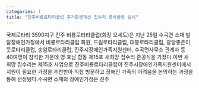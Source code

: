```yaml
---
categories: f
title: "진주비룡로타리클럽 주거환경개선 집수리 봉사활동 실시"
---
```

국제로타리 3590지구 진주 비룡로타리클럽(회장 오세도)은 지난 25일 수곡면 소재 발달장애인가정에서 비룡로타리클럽 회원, 드림로타리클럽, 대봉로타리클럽, 광양좋은이웃로타리클럽, 송암로타리클럽, 진주시장애인가족지원센터, 수곡면사무소 관계자 등 40여명이 참석한 가운데 영·호남 합동 제15호 새희망 집수리 준공식을 가졌다.이번 새희망 집수리는 제15호 사업으로 진주비룡로타리클럽이 진주시장애인가족지원센터에서 지원이 필요한 가정을 추천받아 직접 방문하고 장애인 가족의 어려움을 논의하는 과정을 통해 선정됐다.수곡면 소재의 장애인가정은 진주